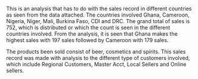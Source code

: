 This is an analysis that has to do with the sales record in different countries as seen from the data attached.  The countries involved Ghana, Cameroon, Nigeria, Niger, Mali, Burkina Faso, CDI and DRC. The grand total of sales is 752, which is distributed or which the count is seen in the different countries involved. From the analysis, it is seen that Ghana makes the highest sales with 197 sales followed by Cameroon with 179 sales.

The products been sold consist of beer, cosmetics and spirits. This sales record was made with analysis to the different type of customers involved, which include Regional Customers, Master Acct, Local Sellers  and Online sellers.
